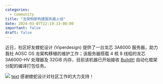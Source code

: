 ```yaml
---
categories:
  - community
title: "龙架构新构建服务器上线"
date: 2024-03-07T22:19:13-08:00
important: false
draft: false
---
```


近日，社区好友蝰蛇设计 (Viperdesign) 提供了一台龙芯 3A6000 服务器，助力我社 AOSC OS 龙架构移植的维护工作；该服务器搭载 4 核 8 线程的龙芯 3A6000-HV 处理器及 32GiB 内存，目前该机器已开始接收 [BuildIt!](https://github.com/AOSC-Dev/buildit) 自动化框架分配的编译打包任务。

![](../imgs/viperdesign.jpg)
[text](../../../website-2024/public/news/2024-03-01-loongarch-new-build-server.md)
感谢蝰蛇设计对社区工作的大力支持！
